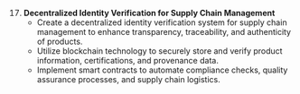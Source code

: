 17. **Decentralized Identity Verification for Supply Chain Management**
    - Create a decentralized identity verification system for supply chain management to enhance transparency, traceability, and authenticity of products.
    - Utilize blockchain technology to securely store and verify product information, certifications, and provenance data.
    - Implement smart contracts to automate compliance checks, quality assurance processes, and supply chain logistics.